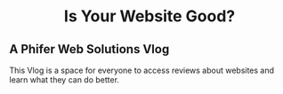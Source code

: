 <h1 align="center">
  Is Your Website Good?
</h1>

<h2 align="left">
  A Phifer Web Solutions Vlog
</h2>

<p>
  This Vlog is a space for everyone to access reviews about websites and learn what they can do better.
</p>
